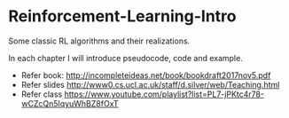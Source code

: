 # Reinforcement-Learning-Intro
Some classic RL algorithms and their realizations.

In each chapter I will introduce pseudocode, code and example.


* Refer book: http://incompleteideas.net/book/bookdraft2017nov5.pdf
* Refer slides http://www0.cs.ucl.ac.uk/staff/d.silver/web/Teaching.html
* Refer class https://www.youtube.com/playlist?list=PL7-jPKtc4r78-wCZcQn5IqyuWhBZ8fOxT
